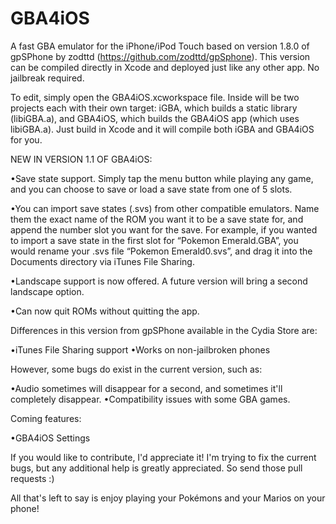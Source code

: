 GBA4iOS
=======

A fast GBA emulator for the iPhone/iPod Touch based on version 1.8.0 of gpSPhone by zodttd (https://github.com/zodttd/gpSphone). This version can be compiled directly in Xcode and deployed just like any other app. No jailbreak required.

To edit, simply open the GBA4iOS.xcworkspace file. Inside will be two projects each with their own target: iGBA, which builds a static library (libiGBA.a), and GBA4iOS, which builds the GBA4iOS app (which uses libiGBA.a). Just build in Xcode and it will compile both iGBA and GBA4iOS for you.

NEW IN VERSION 1.1 OF GBA4iOS:

•Save state support. Simply tap the menu button while playing any game, and you can choose to save or load a save state from one of 5 slots.

•You can import save states (.svs) from other compatible emulators. Name them the exact name of the ROM you want it to be a save state for, and append the number slot you want for the save. For example, if you wanted to import a save state in the first slot for “Pokemon Emerald.GBA”, you would rename your .svs file “Pokemon Emerald0.svs”, and drag it into the Documents directory via iTunes File Sharing.

•Landscape support is now offered. A future version will bring a second landscape option.

•Can now quit ROMs without quitting the app.

Differences in this version from gpSPhone available in the Cydia Store are:

•iTunes File Sharing support
•Works on non-jailbroken phones

However, some bugs do exist in the current version, such as:

•Audio sometimes will disappear for a second, and sometimes it'll completely disappear.
•Compatibility issues with some GBA games.

Coming features:

•GBA4iOS Settings

If you would like to contribute, I'd appreciate it! I'm trying to fix the current bugs, but any additional help is greatly appreciated. So send those pull requests :)

All that's left to say is enjoy playing your Pokémons and your Marios on your phone!